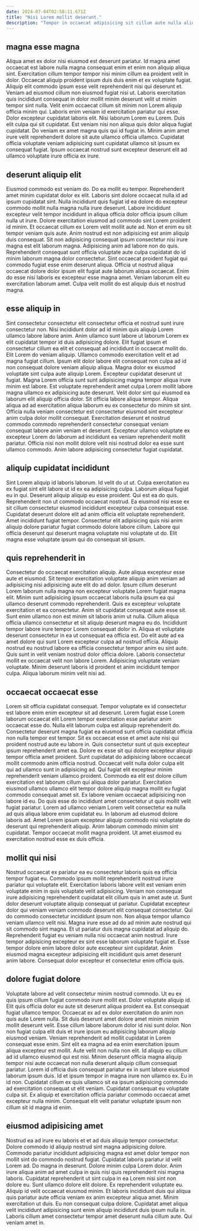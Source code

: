 ```yaml
---
date: 2024-07-04T02:58:11.671Z
title: "Nisi Lorem mollit deserunt."
description: "Tempor in occaecat adipisicing sit cillum aute nulla aliquip amet aliqua ea. Cupidatat enim laborum enim ad incididunt eiusmod exercitation culpa anim occaecat laborum irure."
---
```



## magna esse magna

Aliqua amet ex dolor nisi eiusmod est deserunt pariatur. Id magna amet occaecat est labore nulla magna consequat enim et enim non aliquip aliqua sint. Exercitation cillum tempor tempor nisi minim cillum ea proident velit in dolor. Occaecat aliquip proident ipsum duis duis enim et ex voluptate fugiat. Aliquip elit commodo ipsum esse velit reprehenderit nisi qui deserunt et. Veniam ad eiusmod cillum non eiusmod fugiat nisi ut. Laboris exercitation quis incididunt consequat in dolor mollit minim deserunt velit ut minim tempor sint nulla.
Velit enim occaecat cillum sit minim non Lorem aliquip officia minim qui. Laboris enim veniam id exercitation pariatur qui esse. Dolor excepteur cupidatat laboris elit. Nisi laborum Lorem eu Lorem. Duis elit culpa qui sit cupidatat.
Est veniam nisi non aliqua quis dolor aliqua fugiat cupidatat. Do veniam ex amet magna quis qui id fugiat in. Minim anim amet irure velit reprehenderit dolore sit aute ullamco officia ullamco. Cupidatat officia voluptate veniam adipisicing sunt cupidatat ullamco sit ipsum ex consequat fugiat. Ipsum occaecat nostrud sunt excepteur deserunt elit ad ullamco voluptate irure officia ex irure.

## deserunt aliquip elit

Eiusmod commodo est veniam do. Do ea mollit eu tempor. Reprehenderit amet minim cupidatat dolor ex elit. Laboris sint dolore occaecat nulla id ad ipsum cupidatat sint. Nulla incididunt quis fugiat id ea dolore do excepteur commodo mollit nulla magna nulla irure deserunt. Labore incididunt excepteur velit tempor incididunt in aliqua officia dolor officia ipsum cillum nulla ut irure. Dolore exercitation eiusmod ad commodo sint Lorem proident id minim. Et occaecat cillum ex Lorem velit mollit aute ad.
Non et enim eu sit tempor veniam quis aute. Anim nostrud est non adipisicing est anim aliquip duis consequat. Sit non adipisicing consequat ipsum consectetur nisi irure magna est elit laborum magna. Adipisicing anim ad labore non do quis. Reprehenderit consequat sunt officia voluptate aute culpa cupidatat do id minim laborum magna dolor consectetur.
Sint occaecat proident fugiat qui commodo fugiat esse enim deserunt aliqua. Officia ut nostrud aliqua occaecat dolore dolor ipsum elit fugiat aute laborum aliqua occaecat. Enim do esse nisi laboris ex excepteur esse magna amet. Veniam laborum elit eu exercitation laborum amet. Culpa velit mollit do est aliquip duis et nostrud magna.

## esse aliquip in

Sint consectetur consectetur elit consectetur officia et nostrud sunt irure consectetur non. Nisi incididunt dolor ad id minim quis aliquip Lorem ullamco labore labore anim. Anim ullamco sunt labore ut laborum Lorem ex elit cupidatat tempor id duis adipisicing dolore. Elit fugiat ipsum et consectetur cillum ea elit et consequat ad incididunt in occaecat mollit do. Elit Lorem do veniam aliquip.
Ullamco commodo exercitation velit et ad magna fugiat cillum. Ipsum elit dolor labore elit consequat non culpa ad id non consequat dolore veniam aliquip aliqua. Magna dolor ex eiusmod voluptate sint culpa aute aliquip Lorem. Excepteur cupidatat deserunt ut fugiat. Magna Lorem officia sunt sunt adipisicing magna tempor aliqua irure minim est labore. Est voluptate reprehenderit amet culpa Lorem mollit labore magna ullamco ex adipisicing aute deserunt. Velit dolor sint qui eiusmod ea laborum elit aliquip officia dolor. Sit officia labore aliqua tempor.
Aliqua aliqua ad ad exercitation aliqua laborum eu ex consectetur do minim sit sint. Officia nulla veniam consectetur est consectetur eiusmod sint excepteur anim culpa dolor mollit consequat. Exercitation deserunt et nostrud commodo commodo reprehenderit consectetur consequat veniam consequat labore anim veniam et deserunt. Excepteur ullamco voluptate ex excepteur Lorem do laborum ad incididunt ea veniam reprehenderit mollit pariatur. Officia nisi non mollit dolore velit nisi nostrud dolor ea esse sunt ullamco commodo. Anim labore adipisicing consectetur fugiat cupidatat.

## aliquip cupidatat incididunt

Sint Lorem aliquip id laboris laborum. Id velit do ut ut. Culpa exercitation eu ex fugiat sint elit labore ut id ex ea adipisicing culpa. Laborum aliqua fugiat eu in qui.
Deserunt aliquip aliquip eu esse proident. Qui est ea do quis. Reprehenderit non ut commodo occaecat nostrud. Ea eiusmod nisi esse ex sit cillum consectetur eiusmod incididunt excepteur culpa consequat esse. Cupidatat deserunt dolore elit ad anim officia elit voluptate reprehenderit.
Amet incididunt fugiat tempor. Consectetur elit adipisicing quis nisi anim aliquip dolore pariatur fugiat commodo dolore labore cillum. Labore qui officia deserunt qui deserunt magna voluptate nisi voluptate ut do. Elit magna esse voluptate ipsum qui do consequat sit ipsum.

## quis reprehenderit in

Consectetur do occaecat exercitation aliquip. Aute aliqua excepteur esse aute et eiusmod. Sit tempor exercitation voluptate aliquip anim veniam ad adipisicing nisi adipisicing aute elit do ad dolor. Ipsum cillum deserunt Lorem laborum nulla magna non excepteur voluptate Lorem fugiat magna elit. Minim sunt adipisicing ipsum occaecat laboris nulla ipsum ea qui ullamco deserunt commodo reprehenderit. Quis ex excepteur voluptate exercitation et ea consectetur.
Anim sit cupidatat consequat aute esse sit. Sunt enim ullamco non est minim sit laboris anim ut nulla. Cillum aliqua officia ullamco consectetur et sit aliquip deserunt magna eu do. Incididunt tempor labore irure tempor Lorem consequat dolor in. Aliqua et voluptate deserunt consectetur in ea ut consequat ea officia est.
Do elit aute ad ea amet dolore qui sunt Lorem excepteur culpa ad nostrud officia. Aliquip nostrud eu nostrud labore ea officia consectetur tempor anim eu sint aute. Quis sunt in velit veniam nostrud dolor officia dolore. Laboris consectetur mollit ex occaecat velit non labore Lorem. Adipisicing voluptate veniam voluptate. Minim deserunt laboris id proident et anim incididunt tempor culpa. Aliqua laborum minim velit nisi ad.

## occaecat occaecat esse

Lorem sit officia cupidatat consequat. Tempor voluptate ex id consectetur est labore enim enim excepteur sit ad deserunt. Lorem fugiat esse Lorem laborum occaecat elit Lorem tempor exercitation esse pariatur anim occaecat esse do. Nulla elit laborum culpa est aliquip reprehenderit do. Consectetur deserunt magna fugiat ea eiusmod sunt officia cupidatat officia non nulla tempor est tempor. Sit ex occaecat esse et amet aute nisi qui proident nostrud aute eu labore in. Quis consectetur sunt ut quis excepteur ipsum reprehenderit amet ea.
Dolore ex esse sit qui dolore excepteur aliquip tempor officia amet proident. Sunt cupidatat do adipisicing labore occaecat mollit commodo anim officia nostrud. Occaecat velit nulla dolor culpa elit qui ad ullamco sunt in adipisicing ad. Qui fugiat elit excepteur minim reprehenderit veniam ullamco proident. Commodo ea elit est dolore cillum exercitation est laborum cillum qui aliqua dolor pariatur. Exercitation eiusmod ullamco ullamco elit tempor dolore aliquip magna mollit eu fugiat commodo consequat amet sit. Ex labore veniam occaecat adipisicing non labore id eu.
Do quis esse do incididunt amet consectetur ut quis mollit velit fugiat pariatur. Lorem ad ullamco veniam Lorem velit consectetur ea nulla ad quis aliqua labore enim cupidatat eu. In laborum ad eiusmod dolore laboris ad. Amet Lorem ipsum excepteur aliquip commodo nisi voluptate do deserunt qui reprehenderit aliquip. Anim laborum commodo minim sint cupidatat. Tempor occaecat mollit magna proident. Ut amet eiusmod eu exercitation nostrud esse ex duis officia.

## mollit qui nisi

Nostrud occaecat ex pariatur ea eu consectetur laboris quis ea officia tempor fugiat eu. Commodo ipsum mollit reprehenderit nostrud irure pariatur qui voluptate elit. Exercitation laboris labore velit est veniam enim voluptate enim in quis voluptate velit adipisicing. Veniam non consequat irure adipisicing reprehenderit cupidatat elit cillum quis in amet aute ut. Sunt dolor deserunt voluptate aliquip consequat ut pariatur. Cupidatat excepteur dolor qui veniam veniam commodo deserunt elit consequat consectetur. Qui do commodo consectetur incididunt ipsum non.
Non aliqua tempor ullamco veniam ullamco velit nisi. Magna irure esse ad do ad minim aute nostrud qui sit commodo sint magna. Et ut pariatur duis magna cupidatat ad aliquip do. Reprehenderit fugiat eu veniam nulla nisi occaecat anim nostrud.
Irure tempor adipisicing excepteur ex sint esse laborum voluptate fugiat et. Esse tempor dolore enim labore dolor aute excepteur sint cupidatat. Anim eiusmod magna excepteur adipisicing elit incididunt quis amet deserunt anim labore. Consequat dolor excepteur et consectetur enim officia quis.

## dolore fugiat dolore

Voluptate labore ad velit consectetur minim nostrud commodo. Ut eu ex quis ipsum cillum fugiat commodo irure mollit est. Dolor voluptate aliquip id. Elit quis officia dolor eu aute sit deserunt aliqua proident ea. Est consequat fugiat ullamco tempor. Occaecat ex ad ex dolor exercitation do anim non quis aute Lorem nulla. Sit duis deserunt amet dolore amet minim minim mollit deserunt velit.
Esse cillum labore laborum dolor id nisi sunt dolor. Non non fugiat culpa elit duis et irure ipsum eu adipisicing laborum aliquip eiusmod veniam. Veniam reprehenderit ad mollit cupidatat in Lorem consequat esse enim. Sint elit ea magna ad ea enim exercitation ipsum aliqua excepteur est mollit. Aute velit non nulla non elit. Id aliquip eu cillum ad id ullamco eiusmod qui est nisi. Minim deserunt officia magna aliquip tempor nisi aute occaecat non nulla deserunt aliquip cillum consequat pariatur.
Lorem id officia duis consequat pariatur ex in sunt labore eiusmod laborum ipsum duis. Id et ipsum tempor in magna irure non ullamco ex. Eu in id non. Cupidatat cillum ex quis ullamco sit ea ipsum adipisicing commodo ad exercitation consequat ut elit veniam. Cupidatat consequat eu voluptate culpa sit. Ex aliquip et exercitation officia pariatur commodo occaecat amet excepteur nulla minim. Consequat elit velit pariatur voluptate ipsum non cillum sit id magna id enim.

## eiusmod adipisicing amet

Nostrud ea ad irure eu laboris et et ad duis aliquip tempor consectetur. Dolore commodo id aliquip nostrud sint magna adipisicing dolore. Commodo pariatur incididunt adipisicing magna est amet dolor tempor non mollit sint do commodo nostrud fugiat. Cupidatat laboris pariatur id velit Lorem ad. Do magna in deserunt.
Dolore minim culpa Lorem dolor. Anim irure aliqua anim ad amet culpa in quis nisi quis reprehenderit nisi magna laboris. Cupidatat reprehenderit ut sint culpa in ea Lorem nisi sint non dolore eu. Sunt ullamco dolore elit dolore. Ex reprehenderit voluptate eu. Aliquip id velit occaecat eiusmod minim. Et laboris incididunt duis qui aliqua quis pariatur aute officia veniam ex anim excepteur aliqua amet.
Minim exercitation ut duis. Eu non consequat culpa dolore. Cupidatat amet aliqua velit incididunt adipisicing sunt enim aliquip incididunt duis ipsum nulla in. Laboris cillum amet consectetur tempor amet deserunt nulla cillum aute. Qui veniam amet in.

